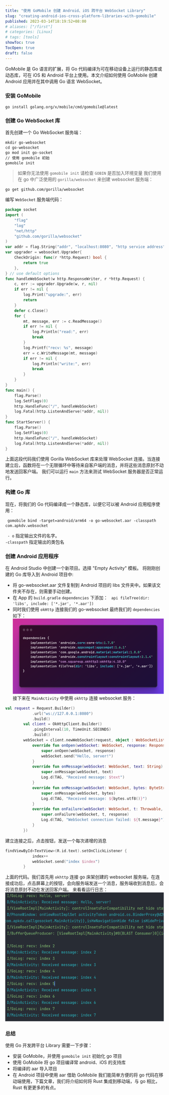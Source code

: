 ```yaml
---
title: "使用 GoMobile 创建 Android、iOS 跨平台 WebSocket Library"
slug: "creating-android-ios-cross-platform-libraries-with-gomobile"
published: 2023-03-14T18:19:52+08:00
# aliases: ["/first"]
# categories: [Linux]
# tags: [tools]
showToc: true
TocOpen: true
draft: false
---
```

GoMobile 是 Go 语言的扩展，将 Go 代码编译为可在移动设备上运行的静态库或动态库，可在 iOS 和 Android 平台上使用。本文介绍如何使用 GoMobile 创建 Android 应用并在其中调用 Go 语言 WebSocket。
### 安装 GoMobile
```shell
go install golang.org/x/mobile/cmd/gomobile@latest
```
### 创建 Go WebSocket 库
首先创建一个 Go WebSocket 服务端：
```shell
mkdir go-websocket
cd go-websocket
go mod init go-socket
// 使用 gomobile 初始
gomobile init
```
> 如果你无法使用 `gomobile init` 请检查 `GOBIN` 是否加入环境变量
我们使用在 go 中广泛使用的 `gorilla/websocket` 来创建 websocket 服务端：
```shell
go get github.com/gorilla/websocket
```
编写 `WebSocket` 服务端代码：
```go
package socket
import (
	"flag"
	"log"
	"net/http"
	"github.com/gorilla/websocket"
)
var addr = flag.String("addr", "localhost:8080", "http service address")
var upgrader = websocket.Upgrader{
	CheckOrigin: func(r *http.Request) bool {
		return true
	},
} // use default options
func handleWebSocket(w http.ResponseWriter, r *http.Request) {
	c, err := upgrader.Upgrade(w, r, nil)
	if err != nil {
		log.Print("upgrade:", err)
		return
	}
	defer c.Close()
	for {
		mt, message, err := c.ReadMessage()
		if err != nil {
			log.Println("read:", err)
			break
		}
		log.Printf("recv: %s", message)
		err = c.WriteMessage(mt, message)
		if err != nil {
			log.Println("write:", err)
			break
		}
	}
}
func main() {
	flag.Parse()
	log.SetFlags(0)
	http.HandleFunc("/", handleWebSocket)
	log.Fatal(http.ListenAndServe(*addr, nil))
}
func StartServer() {
	flag.Parse()
	log.SetFlags(0)
	http.HandleFunc("/", handleWebSocket)
	log.Fatal(http.ListenAndServe(*addr, nil))
}
```
上面这段代码我们使用 Gorilla WebSocket 库来处理 WebSocket 连接。当连接建立后，函数将在一个无限循环中等待来自客户端的消息，并将这些消息原封不动地发送回客户端。
我们可以运行 `main` 方法来测试 WebSocket 服务器是否正常运行。
### 构建 Go 库
现在，将我们的 Go 代码编译成一个静态库，以便它可以被 Android 应用程序使用：
```shell
 gomobile bind -target=android/arm64 -o go-websocket.aar -classpath com.apkdv.websocket 
```
` - o` 指定输出文件的名字。  
`-classpath` 指定输出的类包名
### 创建 Android 应用程序
在 Android Studio 中创建一个新项目。选择 "Empty Activity" 模板。
将刚刚创建的 Go 库导入到 Android 项目中:
- 将 go-websocket.aar 文件复制到 Android 项目的 libs 文件夹中。如果该文件夹不存在，则需要手动创建。
- 在 App 的 `build.gradle` `dependencies` 下添加：
` api fileTree(dir: 'libs', include: ['*.jar', '*.aar'])`
- 同时我们使用 `okHttp` 连接我们的 go-websocket
最终我们的 `dependencies` 如下：
![](https://raw.githubusercontent.com/appdev/gallery/main/img/202303151435466.png)
接下来在 `MainActivity` 中使用 `okhttp` 连接 websocket 服务：
```kotlin
val request = Request.Builder()
            .url("ws://127.0.0.1:8080")
            .build()
        val client = OkHttpClient.Builder()
            .pingInterval(10, TimeUnit.SECONDS)
            .build()
        webSocket = client.newWebSocket(request, object : WebSocketListener() {
            override fun onOpen(webSocket: WebSocket, response: Response) {
                super.onOpen(webSocket, response)
                webSocket.send("Hello, server!")
            }
            override fun onMessage(webSocket: WebSocket, text: String) {
                super.onMessage(webSocket, text)
                Log.d(TAG, "Received message: $text")
            }
            override fun onMessage(webSocket: WebSocket, bytes: ByteString) {
                super.onMessage(webSocket, bytes)
                Log.d(TAG, "Received message: ${bytes.utf8()}")
            }
            override fun onFailure(webSocket: WebSocket, t: Throwable, response: Response?) {
                super.onFailure(webSocket, t, response)
                Log.d(TAG, "WebSocket connection failed: ${t.message}")
            }
        })
```
建立连接之后，点击按钮，发送一个每次递增的消息
```kotlin
findViewById<TextView>(R.id.text).setOnClickListener {
            index++
            webSocket.send("index $index")
        }
```
上面的代码。我们首先用 `okhttp` 连接 go 床架创建的 websocket 服务端，在连接成功后，点击屏幕上的按钮，会向服务端发送一个消息，服务端收到消息后，会将消息原封不动在发送回客户端。
来看看运行日志：
![](https://raw.githubusercontent.com/appdev/gallery/main/img/202303151656718.png)
### 总结
 使用 Go 开发跨平台 Library 需要一下步骤：
 - 安装 GoMobile，并使用 `gomobile init` 初始化 go 项目
 - 使用 GoMobile 将 go 项目编译常 android、iOS 的支持库
 - 将编译的 aar 导入项目
 - 在 Android 项目中使用 aar
借助 GoMobile 我们能简单方便的将 go 代码在移动端使用，下篇文章，我们将介绍如何将 Rust 集成到移动端，与 go 相比，Rust 有更更多的有点。